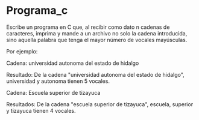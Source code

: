 # Programa_c
Escribe un programa en C que, al recibir como dato n cadenas de caracteres, imprima y mande a un archivo no solo la cadena introducida, sino aquella palabra que tenga el mayor número de vocales mayúsculas.

Por ejemplo: 

Cadena: universidad autonoma del estado de hidalgo

Resultado: De la cadena "universidad autonoma del estado de hidalgo", universidad y autonoma tienen 5 vocales.

Cadena: Escuela superior de tizayuca

Resultados: De la cadena "escuela superior de tizayuca", escuela, superior y tizayuca tienen 4 vocales.
